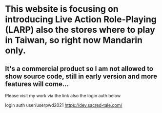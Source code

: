 # This website is focusing on introducing Live Action Role-Playing (LARP) also the stores where to play in Taiwan, so right now Mandarin only.

## It's a commercial product so I am not allowed to show source code, still in early version and more features will come...


Please visit my work via the link also the login auth below

login auth user/userpwd2021 https://dev.sacred-tale.com/
